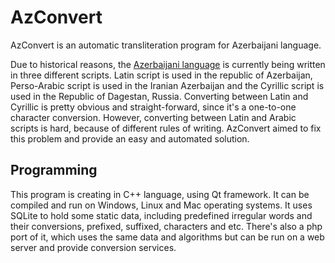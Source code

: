 # AzConvert

AzConvert is an automatic transliteration program for Azerbaijani language.

Due to historical reasons, the [Azerbaijani language](https://en.wikipedia.org/wiki/Azerbaijani_language) is currently being written in three different scripts. Latin script is used in the republic of Azerbaijan, Perso-Arabic script is used in the Iranian Azerbaijan and the Cyrillic script is used in the Republic of Dagestan, Russia. Converting between Latin and Cyrillic is pretty obvious and straight-forward, since it's a one-to-one character conversion. However, converting between Latin and Arabic scripts is hard, because of different rules of writing. AzConvert aimed to fix this problem and provide an easy and automated solution.

## Programming
This program is creating in C++ language, using Qt framework. It can be compiled and run on Windows, Linux and Mac operating systems. It uses SQLite to hold some static data, including predefined irregular words and their conversions, prefixed, suffixed, characters and etc. There's also a php port of it, which uses the same data and algorithms but can be run on a web server and provide conversion services.